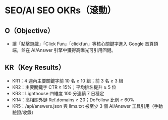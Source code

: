 # SEO/AI SEO OKRs（滾動）

## O（Objective）

- 讓「點擊遊戲」「Click Fun」「clickfun」等核心關鍵字進入 Google 首頁頂端，並在 AI/Answer 引擎中獲得高曝光可引用回鏈。

## KR（Key Results）

- KR1：4 週內主要關鍵字前 10 名 ≥ 10 組；前 3 名 ≥ 3 組
- KR2：主要關鍵字 CTR ≥ 15%；平均排名提升 ≥ 5 位
- KR3：Lighthouse 四維度 100 分連續 7 日穩定
- KR4：高相關外鏈 Ref.domains ≥ 20；DoFollow 比例 ≥ 60%
- KR5：/api/answers.json 與 llms.txt 被至少 3 個 AI/Answer 工具引用（手動驗證/收錄）

